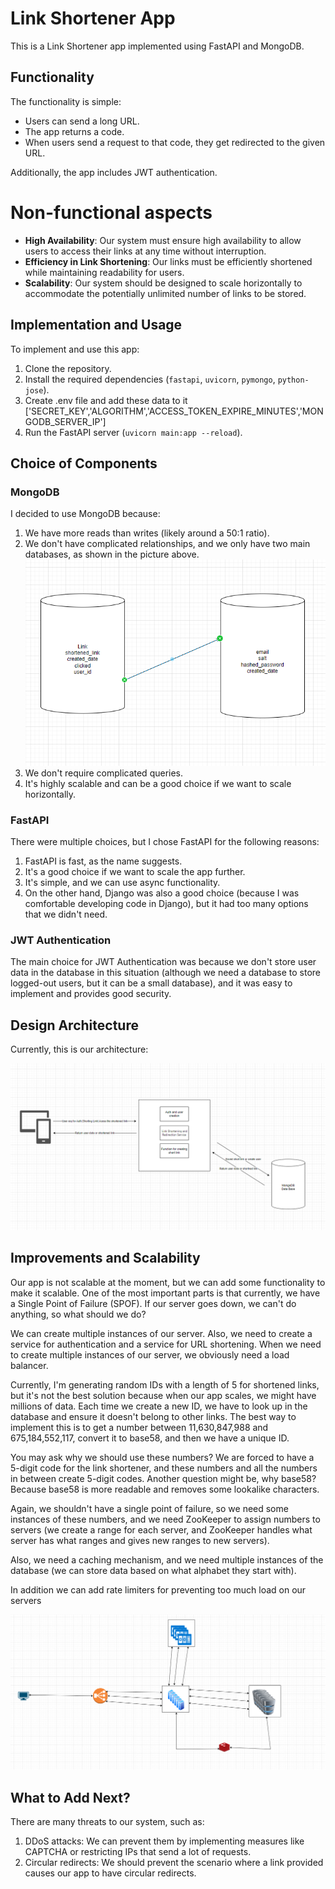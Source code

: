 # Link Shortener App

This is a Link Shortener app implemented using FastAPI and MongoDB.

## Functionality

The functionality is simple:

- Users can send a long URL.
- The app returns a code.
- When users send a request to that code, they get redirected to the given URL.

Additionally, the app includes JWT authentication.

# Non-functional aspects

- **High Availability**: Our system must ensure high availability to allow users to access their links at any time without interruption.
- **Efficiency in Link Shortening**: Our links must be efficiently shortened while maintaining readability for users.
- **Scalability**: Our system should be designed to scale horizontally to accommodate the potentially unlimited number of links to be stored.

## Implementation and Usage

To implement and use this app:

1. Clone the repository.
2. Install the required dependencies (`fastapi`, `uvicorn`, `pymongo`, `python-jose`).
3. Create .env file and add these data to it ['SECRET_KEY','ALGORITHM','ACCESS_TOKEN_EXPIRE_MINUTES','MONGODB_SERVER_IP']
3. Run the FastAPI server (`uvicorn main:app --reload`).

## Choice of Components

### MongoDB

I decided to use MongoDB because:

1. We have more reads than writes (likely around a 50:1 ratio).
2. We don't have complicated relationships, and we only have two main databases, as shown in the picture above.
![Database](images/Database.PNG)
1. We don't require complicated queries.
2. It's highly scalable and can be a good choice if we want to scale horizontally.

### FastAPI

There were multiple choices, but I chose FastAPI for the following reasons:

1. FastAPI is fast, as the name suggests.
2. It's a good choice if we want to scale the app further.
3. It's simple, and we can use async functionality.
4. On the other hand, Django was also a good choice (because I was comfortable developing code in Django), but it had too many options that we didn't need.

### JWT Authentication

The main choice for JWT Authentication was because we don't store user data in the database in this situation (although we need a database to store logged-out users, but it can be a small database), and it was easy to implement and provides good security.

## Design Architecture

Currently, this is our architecture:

![Our Design Diagram](images/First%20design.PNG)

## Improvements and Scalability

Our app is not scalable at the moment, but we can add some functionality to make it scalable. One of the most important parts is that currently, we have a Single Point of Failure (SPOF). If our server goes down, we can't do anything, so what should we do?

We can create multiple instances of our server. Also, we need to create a service for authentication and a service for URL shortening. When we need to create multiple instances of our server, we obviously need a load balancer.

Currently, I'm generating random IDs with a length of 5 for shortened links, but it's not the best solution because when our app scales, we might have millions of data. Each time we create a new ID, we have to look up in the database and ensure it doesn't belong to other links. The best way to implement this is to get a number between 11,630,847,988 and 675,184,552,117, convert it to base58, and then we have a unique ID.

You may ask why we should use these numbers? We are forced to have a 5-digit code for the link shortener, and these numbers and all the numbers in between create 5-digit codes. Another question might be, why base58? Because base58 is more readable and removes some lookalike characters.

Again, we shouldn't have a single point of failure, so we need some instances of these numbers, and we need ZooKeeper to assign numbers to servers (we create a range for each server, and ZooKeeper handles what server has what ranges and gives new ranges to new servers).

Also, we need a caching mechanism, and we need multiple instances of the database (we can store data based on what alphabet they start with).


In addition we can add rate limiters for preventing too much load on our servers



![Best Design Diagram](images/second_design.PNG)

## What to Add Next?

There are many threats to our system, such as:
1. DDoS attacks: We can prevent them by implementing measures like CAPTCHA or restricting IPs that send a lot of requests.
2. Circular redirects: We should prevent the scenario where a link provided causes our app to have circular redirects.